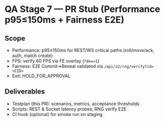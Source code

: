 # QA Stage 7 — PR Stub (Performance p95≤150ms + Fairness E2E)

## Scope
- Performance: p95≤150ms for REST/WS critical paths (roll/move/ack, auth, match create)
- FPS: verify 60 FPS via FE overlay (`?dev=1`)
- Fairness: E2E Commit→Reveal validated via `/api/v2/rng/verify?id=<CID>`
- Exit: HOLD_FOR_APPROVAL

## Deliverables
- Testplan (this PR): scenarios, metrics, acceptance thresholds
- Scripts: REST & Socket latency probes; RNG verify E2E
- CI hook (optional) for smoke run on staging

